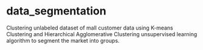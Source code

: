 # data_segmentation
Clustering unlabeled dataset of mall customer data using K-means Clustering and Hierarchical Agglomerative Clustering unsupervised learning algorithm to segment the market into groups. 
